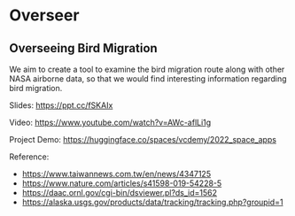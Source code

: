 # Overseer

## Overseeing Bird Migration

We aim to create a tool to examine the bird migration route along with other NASA airborne data, so that we would find interesting information regarding bird migration.

Slides: https://ppt.cc/fSKAIx

Video: https://www.youtube.com/watch?v=AWc-aflLi1g

Project Demo: https://huggingface.co/spaces/vcdemy/2022_space_apps

Reference:

* https://www.taiwannews.com.tw/en/news/4347125
* https://www.nature.com/articles/s41598-019-54228-5
* https://daac.ornl.gov/cgi-bin/dsviewer.pl?ds_id=1562
* https://alaska.usgs.gov/products/data/tracking/tracking.php?groupid=1
